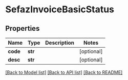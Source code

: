 # SefazInvoiceBasicStatus

## Properties
Name | Type | Description | Notes
------------ | ------------- | ------------- | -------------
**code** | **str** |  | [optional] 
**desc** | **str** |  | [optional] 

[[Back to Model list]](../README.md#documentation-for-models) [[Back to API list]](../README.md#documentation-for-api-endpoints) [[Back to README]](../README.md)


